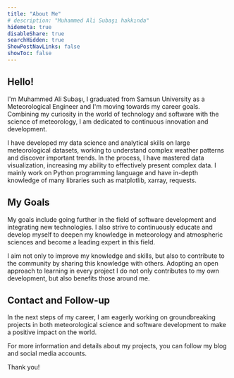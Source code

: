 ```yaml
---
title: "About Me"
# description: "Muhammed Ali Subaşı hakkında"
hidemeta: true
disableShare: true
searchHidden: true
ShowPostNavLinks: false
showToc: false
---
```


## Hello!

I'm Muhammed Ali Subaşı, I graduated from Samsun University as a Meteorological Engineer and I'm moving towards my career goals. Combining my curiosity in the world of technology and software with the science of meteorology, I am dedicated to continuous innovation and development.

I have developed my data science and analytical skills on large meteorological datasets, working to understand complex weather patterns and discover important trends. In the process, I have mastered data visualization, increasing my ability to effectively present complex data. I mainly work on Python programming language and have in-depth knowledge of many libraries such as matplotlib, xarray, requests.

## My Goals

My goals include going further in the field of software development and integrating new technologies. I also strive to continuously educate and develop myself to deepen my knowledge in meteorology and atmospheric sciences and become a leading expert in this field.

I aim not only to improve my knowledge and skills, but also to contribute to the community by sharing this knowledge with others. Adopting an open approach to learning in every project I do not only contributes to my own development, but also benefits those around me.

## Contact and Follow-up

In the next steps of my career, I am eagerly working on groundbreaking projects in both meteorological science and software development to make a positive impact on the world.

For more information and details about my projects, you can follow my blog and social media accounts.

Thank you!
